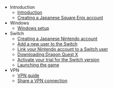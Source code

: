 - Introduction
    - [Introduction](README?id=introduction)
    - [Creating a Japanese Square Enix account](README?id=creating-a-japanese-square-enix-account)
- Windows
    - [Windows setup](windows)
- Switch
    - [Creating a Japanese Nintendo account](switch?id=creating-a-japanese-nintendo-account)
    - [Add a new user to the Switch](switch?id=add-a-new-user-to-the-switch)
    - [Link your Nintendo account to a Switch user](switch?id=link-your-nintendo-account-to-a-switch-user)
    - [Downloading Dragon Quest X](switch?id=downloading-dragon-quest-x)
    - [Activate your trial for the Switch version](switch?id=activate-your-trial-for-the-switch-version)
    - [Launching the game](switch?id=launching-the-game)
- VPN
    - [VPN guide](vpn?id=vpn-guide)
    - [Share a VPN connection](vpn?id=share-a-vpn-connection)